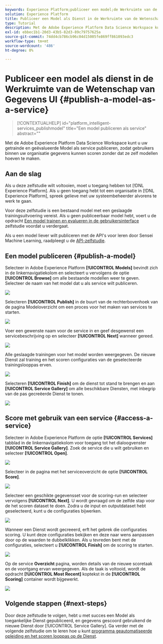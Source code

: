 ```yaml
---
keywords: Experience Platform;publiceer een model;de Werkruimte van de Wetenschap van Gegevens;populaire onderwerpen;score een dienst
solution: Experience Platform
title: Publiceer een Model als Dienst in de Werkruimte van de Wetenschap van Gegevens UI
type: Tutorial
description: Met de Adobe Experience Platform Data Science Workspace kunt u uw getrainde en geëvalueerde Model als service publiceren, zodat gebruikers binnen uw organisatie gegevens kunnen scoren zonder dat ze zelf modellen hoeven te maken.
exl-id: ebbec1b1-20d3-43b5-82d3-89c79757625a
source-git-commit: 74dd4cb786cb96c04d15005fe869ff861093edc3
workflow-type: tm+mt
source-wordcount: '486'
ht-degree: 0%

---
```


# Publiceer een model als dienst in de Werkruimte van de Wetenschap van Gegevens UI {#publish-a-model-as-a-service}

>[!CONTEXTUALHELP]
>id="platform_intelligent-services_publishmodel"
>title="Een model publiceren als service"
>abstract=""

Met de Adobe Experience Platform Data Science Workspace kunt u uw getrainde en geëvalueerde Model als service publiceren, zodat gebruikers binnen uw organisatie gegevens kunnen scoren zonder dat ze zelf modellen hoeven te maken.

## Aan de slag

Als u deze zelfstudie wilt voltooien, moet u toegang hebben tot [!DNL Experience Platform]. Als u geen toegang hebt tot een organisatie in [!DNL Experience Platform], spreek gelieve met uw systeembeheerder alvorens te werk te gaan.

Voor deze zelfstudie is een bestaand model met een geslaagde trainingsuitvoering vereist. Als u geen publiceerbaar model hebt, voert u de opdracht [Een model trainen en evalueren in de gebruikersinterface](./train-evaluate-model-ui.md) zelfstudie voordat u verdergaat.

Als u een model liever wilt publiceren met de API&#39;s voor leren door Sensei Machine Learning, raadpleegt u de [API-zelfstudie](./publish-model-service-api.md).

## Een model publiceren {#publish-a-model}

Selecteer in Adobe Experience Platform **[!UICONTROL Models]** bevindt zich in de linkernavigatiekolom en selecteert u vervolgens de optie **[!UICONTROL Browse]** om alle bestaande modellen weer te geven. Selecteer de naam van het model dat u als service wilt publiceren.

![](../images/models-recipes/publish-model/browse_model.png)

Selecteren **[!UICONTROL Publish]** in de buurt van de rechterbovenhoek van de pagina Modeloverzicht om een proces voor het maken van services te starten.

![](../images/models-recipes/publish-model/view_training.png)

Voer een gewenste naam voor de service in en geef desgewenst een servicebeschrijving op en selecteer **[!UICONTROL Next]** wanneer gereed.

![](../images/models-recipes/publish-model/configure_training.png)

Alle geslaagde trainingen voor het model worden weergegeven. De nieuwe Dienst zal training en het scoren configuraties van de geselecteerde trainingslooppas erven.

![](../images/models-recipes/publish-model/select_training_run.png)

Selecteren **[!UICONTROL Finish]** om de dienst tot stand te brengen en aan **[!UICONTROL Service Gallery]** om alle beschikbare Diensten, met inbegrip van de pas gecreëerde Dienst te tonen.

![](../images/models-recipes/publish-model/service_gallery.png)

## Score met gebruik van een service {#access-a-service}

Selecteer in Adobe Experience Platform de optie **[!UICONTROL Services]** tabblad in de linkernavigatiekolom voor toegang tot het dialoogvenster **[!UICONTROL Service Gallery]**. Zoek de service die u wilt gebruiken en selecteer **[!UICONTROL Open]**.

![](../images/models-recipes/publish-model/open_service.png)

Selecteer in de pagina met het serviceoverzicht de optie **[!UICONTROL Score]**.

![](../images/models-recipes/publish-model/score_service.png)

Selecteer een geschikte gegevensset voor de scoring-run en selecteer vervolgens **[!UICONTROL Next]**. U wordt gevraagd om de zelfde stap voor de het scoren dataset te doen. Zodra u de input en outputdataset hebt geselecteerd, kunt u de configuraties bijwerken.

![](../images/models-recipes/publish-model/select_datasets.png)

Wanneer een Dienst wordt gecreeerd, erft het gebrek die configuraties scoring. U kunt deze configuraties bekijken en deze naar wens aanpassen door op de waarden te dubbelklikken. Als u tevreden bent met de configuraties, selecteert u **[!UICONTROL Finish]** om de scoring te starten.

![](../images/models-recipes/publish-model/scoring_configs.png)

Op de service **Overzicht** pagina, worden details van de nieuwe scoretaak en de voortgang ervan weergegeven. Als de taak is voltooid, wordt de opdracht **[!UICONTROL Most Recent]** koptekst in de **[!UICONTROL Scoring]** container wordt bijgewerkt.

![](../images/models-recipes/publish-model/pending_scoring.png)

## Volgende stappen {#next-steps}

Door deze zelfstudie te volgen, hebt u met succes een Model als toegankelijke Dienst gepubliceerd, en gegevens gescoord gebruikend de nieuwe Dienst door [!UICONTROL Service Gallery]. Ga verder met de volgende zelfstudie om te leren hoe u kunt [programma geautomatiseerde opleiding en het scoren looppas op de Dienst](./schedule-models-ui.md).
